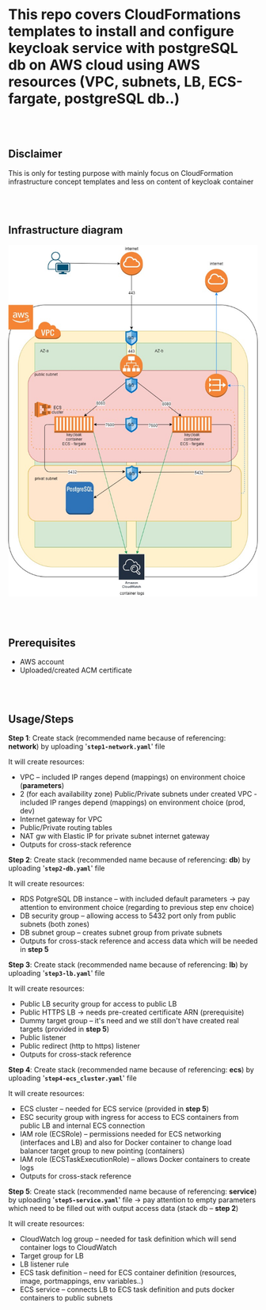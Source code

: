 # This repo covers CloudFormations templates to install and configure keycloak service with postgreSQL db on AWS cloud using AWS resources (VPC, subnets, LB, ECS-fargate, postgreSQL db..)  

<br/><br/>

## Disclaimer

This is only for testing purpose with mainly focus on CloudFormation infrastructure concept templates and less on content of keycloak container  

<br/><br/>

## Infrastructure diagram

![infrastructure-overview](images/infrastructure_diagram.jpg)

<br/><br/>
## Prerequisites

- AWS account
- Uploaded/created ACM certificate

<br/><br/>
## Usage/Steps

**Step 1**: Create stack (recommended name because of referencing: **network**) by uploading '**`step1-network.yaml`**' file

It will create resources:

-	VPC – included IP ranges depend (mappings) on environment choice (**parameters**)
-	2 (for each availability zone) Public/Private subnets under created VPC - included IP ranges depend (mappings) on environment choice (prod, dev)
-	Internet gateway for VPC
-	Public/Private routing tables
-	NAT gw with Elastic IP for private subnet internet gateway
-	Outputs for cross-stack reference

**Step 2**: Create stack (recommended name because of referencing: **db**) by uploading '**`step2-db.yaml`**' file

It will create resources:

-	RDS PotgreSQL DB instance – with included default parameters -> pay attention to environment choice (regarding to previous step env choice)
-	DB security group – allowing access to 5432 port only from public subnets (both zones)
-	DB subnet group – creates subnet group from private subnets
-	Outputs for cross-stack reference and access data which will be needed in **step 5**

**Step 3**: Create stack (recommended name because of referencing: **lb**) by uploading '**`step3-lb.yaml`**' file

It will create resources:

-	Public LB security group for access to public LB
-	Public HTTPS LB -> needs pre-created certificate ARN (prerequisite) 
-	Dummy target group – it's need and we still don't have created real targets (provided in **step 5**)
-	Public listener
-	Public redirect (http to https) listener
-	Outputs for cross-stack reference

**Step 4**: Create stack (recommended name because of referencing: **ecs**) by uploading '**`step4-ecs_cluster.yaml`**' file

It will create resources:

-	ECS cluster – needed for ECS service (provided in **step 5**)
-	ESC security group with ingress for access to ECS containers from public LB and internal ECS connection
-	IAM role (ECSRole) – permissions needed for ECS networking (interfaces and LB) and also for Docker container to change load balancer target group to new pointing (containers)
-	IAM role (ECSTaskExecutionRole) – allows Docker containers to create logs
-	Outputs for cross-stack reference

**Step 5**: Create stack (recommended name because of referencing: **service**) by uploading '**`step5-service.yaml`**' file -> pay attention to empty parameters which need to be filled out with output access data (stack db – **step 2**)

It will create resources:

-	CloudWatch log group – needed for task definition which will send container logs to CloudWatch
-	Target group for LB
-	LB listener rule
-	ECS task definition – need for ECS container definition (resources, image, portmappings, env variables..)
-	ECS service –  connects LB to ECS task definition and puts docker containers to public subnets

